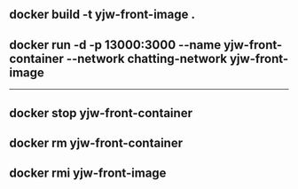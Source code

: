 ## docker build -t yjw-front-image .

## docker run -d -p 13000:3000 --name yjw-front-container --network chatting-network yjw-front-image

---

## docker stop yjw-front-container

## docker rm yjw-front-container

## docker rmi yjw-front-image
